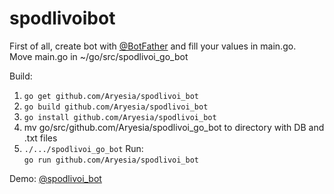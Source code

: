 # spodlivoibot

First of all, create bot with [@BotFather](https://t.me/BotFather) and fill your values in main.go.  
Move main.go in ~/go/src/spodlivoi_go_bot

Build: 
1. `go get github.com/Aryesia/spodlivoi_bot`
2. `go build github.com/Aryesia/spodlivoi_bot`  
3. `go install github.com/Aryesia/spodlivoi_bot`  
4. mv go/src/github.com/Aryesia/spodlivoi_go_bot to directory with DB and .txt files
5. `./.../spodlivoi_go_bot` 
Run:  
`go run github.com/Aryesia/spodlivoi_bot`

Demo: [@spodlivoi_bot](https://t.me/spodlivoi_bot)  
